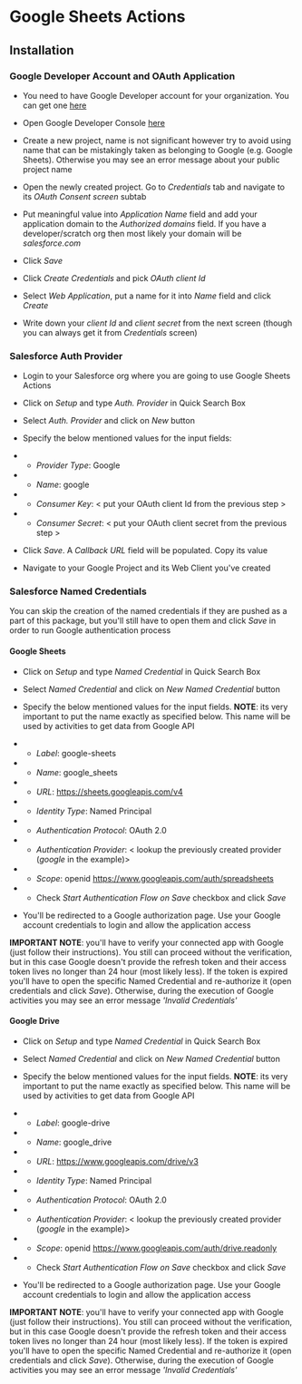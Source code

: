 # Google Sheets Actions

## Installation

### Google Developer Account and OAuth Application

- You need to have Google Developer account for your organization. You can get one [here](https://developers.google.com/)
   
- Open Google Developer Console [here](https://console.developers.google.com/projectselector/apis/library?supportedpurview=project%20)

- Create a new project, name is not significant however try to avoid using name that can be mistakingly taken as belonging to Google (e.g. Google Sheets). Otherwise you may see an error message about your public project name

- Open the newly created project. Go to *Credentials* tab and navigate to its *OAuth Consent screen* subtab

- Put meaningful value into *Application Name* field and add your application domain to the *Authorized domains* field. If you have a developer/scratch org then most likely your domain will be *salesforce.com*

- Click *Save*

- Click *Create Credentials* and pick *OAuth client Id*

- Select *Web Application*, put a name for it into *Name* field and click *Create*

- Write down your *client Id* and *client secret* from the next screen (though you can always get it from *Credentials* screen)

### Salesforce Auth Provider

- Login to your Salesforce org where you are going to use Google Sheets Actions

- Click on *Setup* and type *Auth. Provider* in Quick Search Box

- Select *Auth. Provider* and click on *New* button

- Specify the below mentioned values for the input fields:
  
- - *Provider Type*: Google
- - *Name*: google
- - *Consumer Key*: < put your OAuth client Id from the previous step >
- - *Consumer Secret*: < put your OAuth client secret from the previous step >

- Click *Save*. A *Callback URL* field will be populated. Copy its value

- Navigate to your Google Project and its Web Client you've created 

### Salesforce Named Credentials

You can skip the creation of the named credentials if they are pushed as a part of this package, but you'll still have to open them and click *Save* in order to run Google authentication process

#### Google Sheets

- Click on *Setup* and type *Named Credential* in Quick Search Box

- Select *Named Credential* and click on *New Named Credential* button

- Specify the below mentioned values for the input fields. **NOTE**: its very important to put the name exactly as specified below. This name will be used by activities to get data from Google API

- - *Label*: google-sheets
- - *Name*: google_sheets
- - *URL*: https://sheets.googleapis.com/v4
- - *Identity Type*: Named Principal
- - *Authentication Protocol*: OAuth 2.0
- - *Authentication Provider*: < lookup the previously created provider (*google* in the example)>
- - *Scope*: openid https://www.googleapis.com/auth/spreadsheets
- - Check *Start Authentication Flow on Save* checkbox and click *Save*

- You'll be redirected to a Google authorization page. Use your Google account credentials to login and allow the application access

**IMPORTANT NOTE**: you'll have to verify your connected app with Google (just follow their instructions). You still can proceed without the verification, but in this case Google doesn't provide the refresh token and their access token lives no longer than 24 hour (most likely less). If the token is expired you'll have to open the specific Named Credential and re-authorize it (open credentials and click *Save*). Otherwise, during the execution of Google activities you may see an error message *'Invalid Credentials'*

#### Google Drive

- Click on *Setup* and type *Named Credential* in Quick Search Box

- Select *Named Credential* and click on *New Named Credential* button

- Specify the below mentioned values for the input fields. **NOTE**: its very important to put the name exactly as specified below. This name will be used by activities to get data from Google API

- - *Label*: google-drive
- - *Name*: google_drive
- - *URL*: https://www.googleapis.com/drive/v3
- - *Identity Type*: Named Principal
- - *Authentication Protocol*: OAuth 2.0
- - *Authentication Provider*: < lookup the previously created provider (*google* in the example)>
- - *Scope*: openid https://www.googleapis.com/auth/drive.readonly
- - Check *Start Authentication Flow on Save* checkbox and click *Save*

- You'll be redirected to a Google authorization page. Use your Google account credentials to login and allow the application access

**IMPORTANT NOTE**: you'll have to verify your connected app with Google (just follow their instructions). You still can proceed without the verification, but in this case Google doesn't provide the refresh token and their access token lives no longer than 24 hour (most likely less). If the token is expired you'll have to open the specific Named Credential and re-authorize it (open credentials and click *Save*). Otherwise, during the execution of Google activities you may see an error message *'Invalid Credentials'*
  



